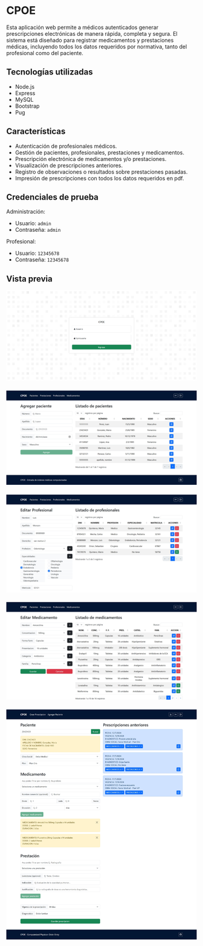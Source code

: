 
# CPOE
Esta aplicación web permite a médicos autenticados generar prescripciones electrónicas de manera rápida, completa y segura. El sistema está diseñado para registrar medicamentos y prestaciones médicas, incluyendo todos los datos requeridos por normativa, tanto del profesional como del paciente.

## Tecnologías utilizadas
- Node.js
- Express
- MySQL
- Bootstrap
- Pug

## Características
- Autenticación de profesionales médicos.
- Gestión de pacientes, profesionales, prestaciones y medicamentos.
- Prescripción electrónica de medicamentos y/o prestaciones.
- Visualización de prescripciones anteriores.
- Registro de observaciones o resultados sobre prestaciones pasadas.
- Impresión de prescripciones con todos los datos requeridos en pdf.

## Credenciales de prueba
Administración:
- Usuario: `admin`
- Contraseña: `admin`

Profesional:
- Usuario: `12345678`
- Contraseña: `12345678`

## Vista previa
![Inicio de Sesión](public/ss/login.jpeg)
###
![Pacientes](public/ss/pacientes.jpeg)
###
![Profesionales](public/ss/profesionales.jpeg)
###
![Medicamentos](public/ss/medicamentos.jpeg)
###
![Prescripcion](public/ss/prescripcion.jpeg)
###